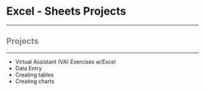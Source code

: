 # Excel - Sheets Projects



---

## <span style="color:grey"> Projects </span>
---

  - Virtual Assistant (VA) Exercises w/Excel
  - Data Entry
  - Creating tables
  - Creating charts


<br>




